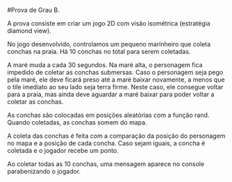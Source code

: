 #Prova de Grau B.

A prova consiste em criar um jogo 2D com visão isométrica (estratégia diamond view). 

No jogo desenvolvido, controlamos um pequeno marinheiro que coleta conchas na praia. Há 10 conchas no total para serem coletadas.

A maré muda a cada 30 segundos. Na maré alta, o personagem fica impedido de coletar as conchas submersas. Caso o personagem seja pego pela maré, ele deve ficará preso até a maré baixar novamente, a menos que o tile imediato ao seu lado seja terra firme. Neste caso, ele consegue voltar para a praia, mas ainda deve aguardar a maré baixar para poder voltar a coletar as conchas.

As conchas são colocadas em posições aleatórias com a função rand. Quando coletadas, as conchas somem do mapa.

A coleta das conchas é feita com a comparação da posição do personagem no mapa e a posição de cada concha. Caso sejam iguais, a concha é coletada e o jogador recebe um ponto.

Ao coletar todas as 10 conchas, uma mensagem aparece no console parabenizando o jogador.

